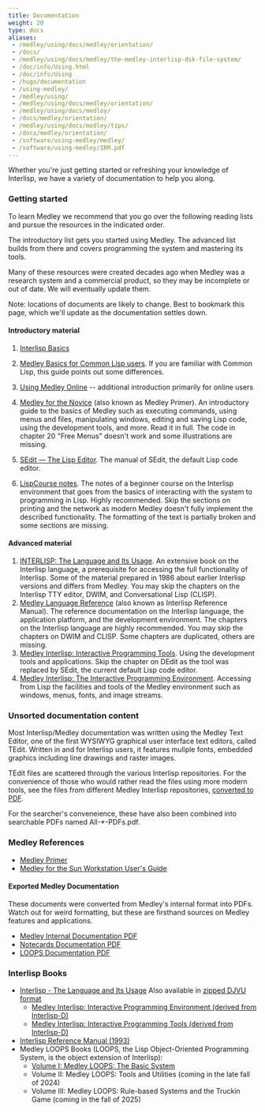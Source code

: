 ```yaml
---
title: Documentation
weight: 20
type: docs
aliases:
 - /medley/using/docs/medley/orientation/
 - /docs/
 - /medley/using/docs/medley/the-medley-interlisp-dsk-file-system/
 - /doc/info/Using.html
 - /doc/info/Using
 - /hugo/documentation
 - /using-medley/
 - /medley/using/
 - /medley/using/docs/medley/orientation/
 - /medley/using/docs/medley/
 - /docs/medley/orientation/
 - /medley/using/docs/medley/tips/
 - /docs/medley/orientation/
 - /software/using-medley/medley/
 - /software/using-medley/IRM.pdf
---
```


Whether you're just getting started or refreshing your knowledge of Interlisp, we have a variety of documentation to help you along.

### Getting started

To learn Medley we recommend that you go over the following reading lists and pursue the resources in the indicated order.

The introductory list gets you started using Medley. The advanced list builds from there and covers programming the system and mastering its tools.

Many of these resources were created decades ago when Medley was a research system and a commercial product, so they may be incomplete or out of date. We will eventually update them.

Note: locations of documents are likely to change. Best to bookmark this page, which we'll update as the documentation settles down.

#### Introductory material

1. [Interlisp Basics](il-using)
2. [Medley Basics for Common Lisp users](cl-using). 
If you are familiar with Common Lisp, this guide points out some differences.
3. [Using Medley Online](online-using) -- additional introduction primarily for online users
1. [Medley for the Novice](/documentation/Medley-Primer.pdf) (also known as Medley Primer).  An introductory guide to the basics of Medley such as executing commands, using menus and files, manipulating windows, editing and saving Lisp code, using the development tools, and more. Read it in full. The code in chapter 20 "Free Menus" doesn't work and some illustrations are missing.
1. [SEdit — The Lisp Editor](https://drive.google.com/file/d/12LW5zCZauJvC63NRMJhjNv5qJkuuCflb/view?usp=sharing). The manual of SEdit, the default Lisp code editor.

1. [LispCourse notes](https://interlisp.org/documentation/lispcourse.pdf). The notes of a beginner course on the Interlisp environment that goes from the basics of interacting with the system to programming in Lisp. Highly recommended. Skip the sections on printing and the network as modern Medley doesn't fully implement the described functionality. The formatting of the text is partially broken and some sections are missing. 

#### Advanced material

1. [INTERLISP: The Language and Its Usage](/documentation/1986-interlisp-language-book-1.pdf). An extensive book on the Interlisp language, a prerequisite for accessing the full functionality of Interlisp. Some of the material prepared in 1986 about earlier Interlisp versions and differs from Medley. You may skip the chapters on the Interlisp TTY editor, DWIM, and Conversational Lisp (CLISP).
1. [Medley Language Reference](/documentation/IRM.pdf) (also known as Interlisp Reference Manual). The reference documentation on the Interlisp language, the application platform, and the development environment. The chapters on the Interlisp language are highly recommended. You may skip the chapters on DWIM and CLISP. Some chapters are duplicated, others are missing.
1. [Medley Interlisp: Interactive Programming Tools](/documentation/2021-interlisp-book-3.pdf). Using the development tools and applications. Skip the chapter on DEdit as the tool was replaced by SEdit, the current default Lisp code editor.
1. [Medley Interlisp: The Interactive Programming Environment](/documentation/20211225-interlisp-book-2.pdf). Accessing from Lisp the facilities and tools of the Medley environment such as windows, menus, fonts, and image streams.

### Unsorted documentation content

Most Interlisp/Medley documentation was written using the Medley Text Editor, one of the first WYSIWYG graphical user interface text editors, called TEdit. Written in and for Interlisp users, it features muliple fonts, embedded graphics including line drawings and raster images.

TEdit files are scattered through the various Interlisp repositories. For the convenience of those who would rather read the files using more modern tools, see the files from different Medley Interlisp repositories, [converted to PDF](https://drive.google.com/drive/folders/10ZBQty5gEwdBnZHtEbXfe5f1dHGziGZG?usp=sharing).
 
For the searcher's conveneience, these have also been combined into searchable PDFs named All-*-PDFs.pdf.

### Medley References

- [Medley Primer](/documentation/Medley-Primer.pdf)
- [Medley for the Sun Workstation User's Guide](/documentation/SunUserGuide.pdf)

<!-- - <a href="1992-02-An_Introduction_to_Medley_Release_2.0.pdf">Introduction to Medley, Release 2.0</a> -->

#### Exported Medley Documentation
These documents were converted from Medley's internal format into PDFs. Watch out for weird formatting, but these are firsthand sources on Medley features and applications.

- [Medley Internal Documentation PDF](/documentation/All-Medley-PDFs.pdf)
- [Notecards Documentation PDF](/documentation/All-Notecards-PDFs.pdf)
- [LOOPS Documentation PDF](/documentation/All-Loops-PDFs.pdf)


### Interlisp Books

- [Interlisp - The Language and Its Usage](/documentation/1986-interlisp-language-book-1.pdf)
  Also available in [zipped DJVU format](/documentation/1986-Interlisp-Language-Usage.ocr.djvu.zip)
  - [Medley Interlisp: Interactive Programming Environment (derived from Interlisp-D)](/documentation/20211225-interlisp-book-2.pdf)
  - [Medley Interlisp: Interactive Programming Tools (derived from Interlisp-D)](/documentation/2021-interlisp-book-3.pdf)
- [Interlisp Reference Manual (1993)](/documentation/IRM.pdf)
- Medley LOOPS Books (LOOPS, the Lisp Object-Oriented Programming System, is the object extension of Interlisp):
  - [Volume I: Medley LOOPS: The Basic System](/documentation/2024-loops-book-1.pdf)
  - Volume II: Medley LOOPS: Tools and Utilities (coming in the late fall of 2024)
  - Volume III: Medley LOOPS: Rule-based Systems and the Truckin Game (coming in the fall of 2025)


